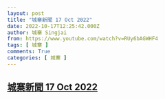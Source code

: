 ```yaml
---
layout: post
title: "城寨新聞 17 Oct 2022"
date: 2022-10-17T12:25:42.000Z
author: 城寨 Singjai
from: https://www.youtube.com/watch?v=RUy6bAGWHF4
tags: [ 城寨 ]
comments: True
categories: [ 城寨 ]
---
```

<!--1666009542000-->
[城寨新聞 17 Oct 2022](https://www.youtube.com/watch?v=RUy6bAGWHF4)
------

<div>

</div>
